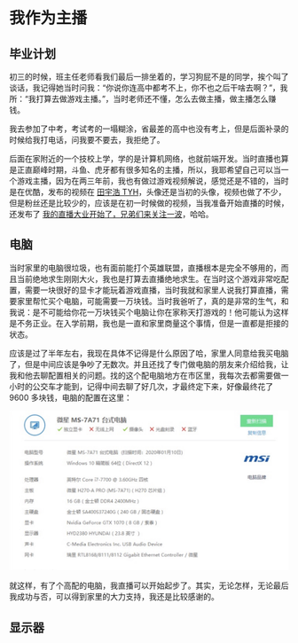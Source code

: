 # 我作为主播

## 毕业计划

初三的时候，班主任老师看我们最后一排坐着的，学习狗屁不是的同学，挨个叫了谈话，我记得她当时问我：“你说你连高中都考不上，你不也之后干啥去啊？”，我所：“我打算去做游戏主播。”，当时老师还不懂，怎么去做主播，做主播怎么赚钱。

我去参加了中考，考试考的一塌糊涂，省最差的高中也没有考上，但是后面补录的时候给我打电话，问我要不要去，我拒绝了。

后面在家附近的一个技校上学，学的是计算机网络，也就前端开发。当时直播也算是正直巅峰时期，斗鱼、虎牙都有很多知名的主播，所以，我耶希望自己可以当一个游戏主播，因为在两三年前，我也有做过游戏视频解说，感觉还是不错的，当时是在优酷，发布的视频在 [田宇浩 TYH](https://www.youku.com/profile/index/?spm=a2h0c.8166622.PhoneSokuUgc_1.1&uid=UMzYwOTM5MDg4NA==)，头像还是当初的头像，视频也做了不少，但是粉丝还是比较少的，应该是在初一时候做的视频，当我准备开始直播的时候，还发布了 [我的直播大业开始了，兄弟们来关注一波](https://v.youku.com/v_show/id_XMzUxODI1NjA4OA==.html?spm=a2hcb.profile.app.5~5!2~5~5!3~5!2~5~5~A&playMode=pugv)，哈哈。

## 电脑

当时家里的电脑很垃圾，也有面前能打个英雄联盟，直播根本是完全不够用的，而且当前绝地求生刚刚大火，我也是打算去直播绝地求生。在当时这个游戏非常吃配置，需要一块很好的显卡才能玩着游戏直播，当时我就和家里人说我打算直播，需要家里帮忙买个电脑，可能需要一万块钱。当时我爸听了，真的是非常的生气，和我说：是不可能给你花一万块钱买个电脑让你在家称天打游戏的！他可能认为这样是不务正业。在入学前期，我也是一直和家里商量这个事情，但是一直都是拒接的状态。

应该是过了半年左右，我现在具体不记得是什么原因了哈，家里人同意给我买电脑了，但是中间应该是争吵了无数次。并且还找了专门做电脑的朋友来介绍给我，让我和他去聊配置相关的问题。找的这个配电脑地方在市区里，我每次去都需要做一小时的公交车才能到，记得中间去聊了好几次，才最终定下来，好像最终花了 9600 多块钱，电脑的配置在这里：

![](./images/3.jpg)

就这样，有了个高配的电脑，我直播可以开始起步了。其实，无论怎样，无论最后我成功与否，可以得到家里的大力支持，我还是比较感谢的。

## 显示器
